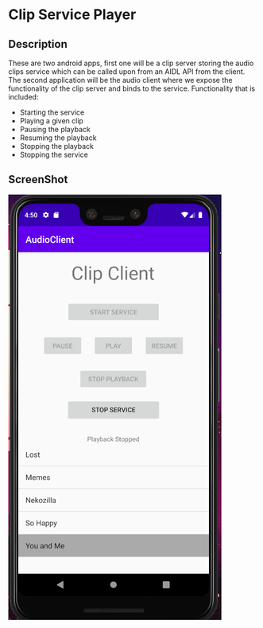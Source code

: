 # Clip Service Player
## Description
These are two android apps, first one will be a clip server storing the audio clips service which can be called upon from an AIDL API from the client. The second application will be the audio client where we expose the functionality of the clip server and binds to the service. Functionality that is included:
*  Starting the service
*  Playing a given clip
*  Pausing the playback
*  Resuming the playback
*  Stopping the playback 
*  Stopping the service
## ScreenShot
![Server Welcome Screen:](https://github.com/jamilnaber/ClipServicePlayer/blob/master/appPicture.PNG)
